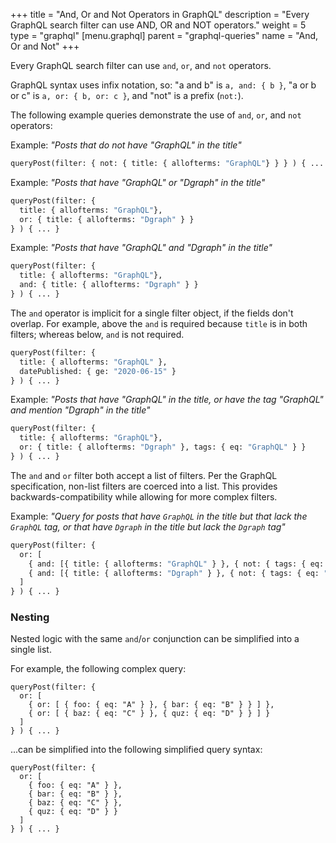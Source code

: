 +++
title = "And, Or and Not Operators in GraphQL"
description = "Every GraphQL search filter can use AND, OR and NOT operators."
weight = 5
type = "graphql"
[menu.graphql]
    parent = "graphql-queries"
    name = "And, Or and Not"
+++

Every GraphQL search filter can use `and`, `or`, and `not` operators.

GraphQL syntax uses infix notation, so: "a and b" is `a, and: { b }`, "a or b or c" is `a, or: { b, or: c }`, and "not" is a prefix (`not:`).

The following example queries demonstrate the use of `and`, `or`, and `not` operators:

Example: _"Posts that do not have "GraphQL" in the title"_

```graphql
queryPost(filter: { not: { title: { allofterms: "GraphQL"} } } ) { ... }
```

Example: _"Posts that have "GraphQL" or "Dgraph" in the title"_

```graphql
queryPost(filter: {
  title: { allofterms: "GraphQL"},
  or: { title: { allofterms: "Dgraph" } }
} ) { ... }
```

Example: _"Posts that have "GraphQL" and "Dgraph" in the title"_

```graphql
queryPost(filter: {
  title: { allofterms: "GraphQL"},
  and: { title: { allofterms: "Dgraph" } }
} ) { ... }
```

The `and` operator is implicit for a single filter object, if the fields don't overlap.  For example, above the `and` is required because `title` is in both filters; whereas below, `and` is not required.

```graphql
queryPost(filter: {
  title: { allofterms: "GraphQL" },
  datePublished: { ge: "2020-06-15" }
} ) { ... }
```

Example: _"Posts that have "GraphQL" in the title, or have the tag "GraphQL" and mention "Dgraph" in the title"_

```graphql
queryPost(filter: {
  title: { allofterms: "GraphQL"},
  or: { title: { allofterms: "Dgraph" }, tags: { eq: "GraphQL" } }
} ) { ... }
```

The `and` and `or` filter both accept a list of filters. Per the GraphQL specification, non-list filters are coerced into a list. This provides backwards-compatibility while allowing for more complex filters.

Example: _"Query for posts that have `GraphQL` in the title but that lack the `GraphQL` tag, or that have `Dgraph` in the title but lack the `Dgraph` tag"_

```graphql
queryPost(filter: {
  or: [
    { and: [{ title: { allofterms: "GraphQL" } }, { not: { tags: { eq: "GraphQL" } } }] }
    { and: [{ title: { allofterms: "Dgraph" } }, { not: { tags: { eq: "Dgraph" } } }] }
  ]
} ) { ... }
```

### Nesting

Nested logic with the same `and`/`or` conjunction can be simplified into a single list.

For example, the following complex query:

```
queryPost(filter: {
  or: [
    { or: [ { foo: { eq: "A" } }, { bar: { eq: "B" } } ] },
    { or: [ { baz: { eq: "C" } }, { quz: { eq: "D" } } ] }
  ]
} ) { ... }
```
...can be simplified into the following simplified query syntax:
```
queryPost(filter: {
  or: [
    { foo: { eq: "A" } }, 
    { bar: { eq: "B" } },
    { baz: { eq: "C" } }, 
    { quz: { eq: "D" } }
  ]
} ) { ... }
```
